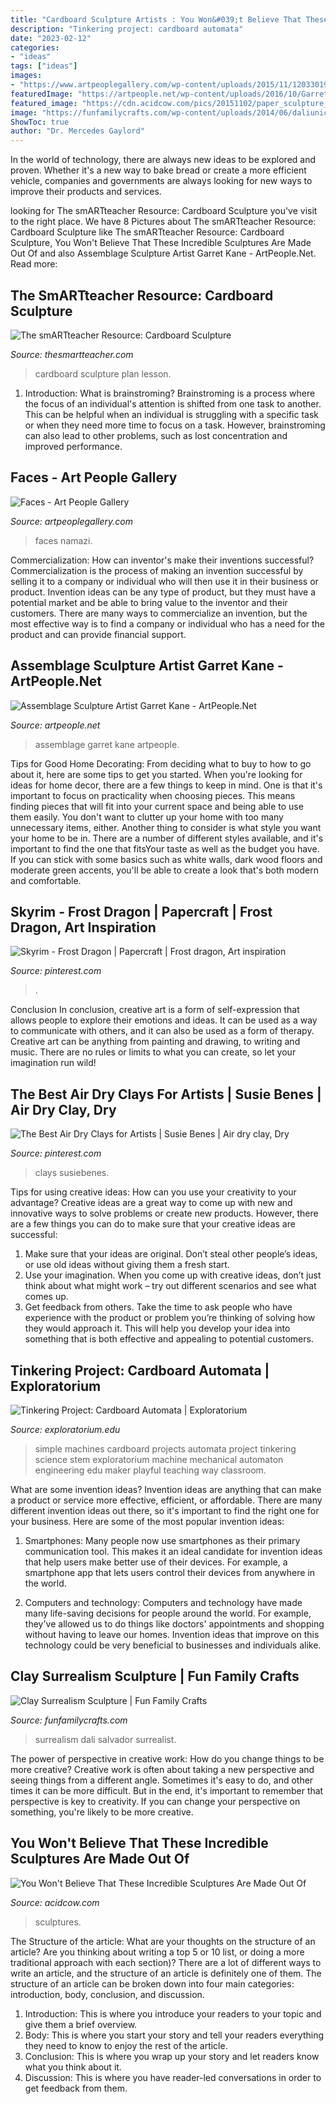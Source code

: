 ```yaml
---
title: "Cardboard Sculpture Artists : You Won&#039;t Believe That These Incredible Sculptures Are Made Out Of"
description: "Tinkering project: cardboard automata"
date: "2023-02-12"
categories:
- "ideas"
tags: ["ideas"]
images:
- "https://www.artpeoplegallery.com/wp-content/uploads/2015/11/12033019_10153657462702103_7681746907349285989_n.jpg"
featuredImage: "https://artpeople.net/wp-content/uploads/2016/10/Garret-Kane-1-1.jpg"
featured_image: "https://cdn.acidcow.com/pics/20151102/paper_sculpture_25.jpg"
image: "https://funfamilycrafts.com/wp-content/uploads/2014/06/daliunicorn.jpg"
ShowToc: true
author: "Dr. Mercedes Gaylord"
---
```



In the world of technology, there are always new ideas to be explored and proven. Whether it's a new way to bake bread or create a more efficient vehicle, companies and governments are always looking for new ways to improve their products and services.

	

		
looking for The smARTteacher Resource: Cardboard Sculpture you've visit to the right place. We have 8 Pictures about The smARTteacher Resource: Cardboard Sculpture like The smARTteacher Resource: Cardboard Sculpture, You Won&#039;t Believe That These Incredible Sculptures Are Made Out Of and also Assemblage Sculpture Artist Garret Kane - ArtPeople.Net. Read more:
		
    
## The SmARTteacher Resource: Cardboard Sculpture

<img loading=lazy src="http://supplies.thesmartteacher.com.s3.amazonaws.com/assets/exchange/IMG_0616.JPG" onerror="this.onerror=null;this.src='https://tse3.mm.bing.net/th?id=OIP.B-UGFUbCa4IelR7fE-us1AHaFi&amp;pid=15.1';" alt="The smARTteacher Resource: Cardboard Sculpture">

_Source: thesmartteacher.com_

>cardboard sculpture plan lesson. 

	

1. Introduction: What is brainstroming?
Brainstroming is a process where the focus of an individual's attention is shifted from one task to another. This can be helpful when an individual is struggling with a specific task or when they need more time to focus on a task. However, brainstroming can also lead to other problems, such as lost concentration and improved performance.

    
## Faces - Art People Gallery

<img loading=lazy src="https://www.artpeoplegallery.com/wp-content/uploads/2015/11/12033019_10153657462702103_7681746907349285989_n.jpg" onerror="this.onerror=null;this.src='https://tse3.mm.bing.net/th?id=OIP.Qtg9CRNoFoRNjtYttAUItgHaHa&amp;pid=15.1';" alt="Faces - Art People Gallery">

_Source: artpeoplegallery.com_

>faces namazi. 

	

Commercialization: How can inventor's make their inventions successful?
Commercialization is the process of making an invention successful by selling it to a company or individual who will then use it in their business or product. 
Invention ideas can be any type of product, but they must have a potential market and be able to bring value to the inventor and their customers. There are many ways to commercialize an invention, but the most effective way is to find a company or individual who has a need for the product and can provide financial support.

    
## Assemblage Sculpture Artist Garret Kane - ArtPeople.Net

<img loading=lazy src="https://artpeople.net/wp-content/uploads/2016/10/Garret-Kane-1-1.jpg" onerror="this.onerror=null;this.src='https://tse4.mm.bing.net/th?id=OIP.P7Q_WLIJ1sZARFVwI2K6lAHaLH&amp;pid=15.1';" alt="Assemblage Sculpture Artist Garret Kane - ArtPeople.Net">

_Source: artpeople.net_

>assemblage garret kane artpeople. 

	

Tips for Good Home Decorating: From deciding what to buy to how to go about it, here are some tips to get you started.
When you're looking for ideas for home decor, there are a few things to keep in mind. One is that it's important to focus on practicality when choosing pieces. This means finding pieces that will fit into your current space and being able to use them easily. You don't want to clutter up your home with too many unnecessary items, either. Another thing to consider is what style you want your home to be in. There are a number of different styles available, and it's important to find the one that fitsYour taste as well as the budget you have. If you can stick with some basics such as white walls, dark wood floors and moderate green accents, you'll be able to create a look that's both modern and comfortable.

    
## Skyrim - Frost Dragon | Papercraft | Frost Dragon, Art Inspiration

<img loading=lazy src="https://i.pinimg.com/736x/f1/08/04/f108046d3a9e0170caa61af96c70e2c6--skyrim-frost.jpg" onerror="this.onerror=null;this.src='https://tse4.mm.bing.net/th?id=OIP.ZR6PN0IGo1NsObshjtcG5AHaFi&amp;pid=15.1';" alt="Skyrim - Frost Dragon | Papercraft | Frost dragon, Art inspiration">

_Source: pinterest.com_

>. 

	

Conclusion
In conclusion, creative art is a form of self-expression that allows people to explore their emotions and ideas. It can be used as a way to communicate with others, and it can also be used as a form of therapy. Creative art can be anything from painting and drawing, to writing and music. There are no rules or limits to what you can create, so let your imagination run wild!

    
## The Best Air Dry Clays For Artists | Susie Benes | Air Dry Clay, Dry

<img loading=lazy src="https://i.pinimg.com/736x/a4/9c/c3/a49cc355d23cfeebe8ebb4ce0193ea80.jpg" onerror="this.onerror=null;this.src='https://tse3.mm.bing.net/th?id=OIP.1GXRtDQk1maruW_sNO2ghwHaHa&amp;pid=15.1';" alt="The Best Air Dry Clays for Artists | Susie Benes | Air dry clay, Dry">

_Source: pinterest.com_

>clays susiebenes. 

	

Tips for using creative ideas: How can you use your creativity to your advantage?
Creative ideas are a great way to come up with new and innovative ways to solve problems or create new products. However, there are a few things you can do to make sure that your creative ideas are successful:
1) Make sure that your ideas are original. Don’t steal other people’s ideas, or use old ideas without giving them a fresh start.
2) Use your imagination. When you come up with creative ideas, don’t just think about what might work – try out different scenarios and see what comes up.
3) Get feedback from others. Take the time to ask people who have experience with the product or problem you’re thinking of solving how they would approach it. This will help you develop your idea into something that is both effective and appealing to potential customers.

    
## Tinkering Project: Cardboard Automata | Exploratorium

<img loading=lazy src="https://www.exploratorium.edu/sites/default/files/tinkering/files/work_projects/cardboard-choice-4_435.jpg" onerror="this.onerror=null;this.src='https://tse1.mm.bing.net/th?id=OIP.kQyWKq4ARVd1Edo5-7CDLQAAAA&amp;pid=15.1';" alt="Tinkering Project: Cardboard Automata | Exploratorium">

_Source: exploratorium.edu_

>simple machines cardboard projects automata project tinkering science stem exploratorium machine mechanical automaton engineering edu maker playful teaching way classroom. 

	

What are some invention ideas?
Invention ideas are anything that can make a product or service more effective, efficient, or affordable. There are many different invention ideas out there, so it's important to find the right one for your business. Here are some of the most popular invention ideas:
1. Smartphones: Many people now use smartphones as their primary communication tool. This makes it an ideal candidate for invention ideas that help users make better use of their devices. For example, a smartphone app that lets users control their devices from anywhere in the world.

2. Computers and technology: Computers and technology have made many life-saving decisions for people around the world. For example, they've allowed us to do things like doctors' appointments and shopping without having to leave our homes. Invention ideas that improve on this technology could be very beneficial to businesses and individuals alike.


    
## Clay Surrealism Sculpture | Fun Family Crafts

<img loading=lazy src="https://funfamilycrafts.com/wp-content/uploads/2014/06/daliunicorn.jpg" onerror="this.onerror=null;this.src='https://tse2.mm.bing.net/th?id=OIP.o_qcXXkdOAaBROA48hwc-QHaHW&amp;pid=15.1';" alt="Clay Surrealism Sculpture | Fun Family Crafts">

_Source: funfamilycrafts.com_

>surrealism dali salvador surrealist. 

	

The power of perspective in creative work: How do you change things to be more creative?
Creative work is often about taking a new perspective and seeing things from a different angle. Sometimes it's easy to do, and other times it can be more difficult. But in the end, it's important to remember that perspective is key to creativity. If you can change your perspective on something, you're likely to be more creative.

    
## You Won&#039;t Believe That These Incredible Sculptures Are Made Out Of

<img loading=lazy src="https://cdn.acidcow.com/pics/20151102/paper_sculpture_25.jpg" onerror="this.onerror=null;this.src='https://tse1.mm.bing.net/th?id=OIP._myyEosm9ZmXlATYaxrzFgHaJQ&amp;pid=15.1';" alt="You Won&#039;t Believe That These Incredible Sculptures Are Made Out Of">

_Source: acidcow.com_

>sculptures. 

	

The Structure of the article: What are your thoughts on the structure of an article? Are you thinking about writing a top 5 or 10 list, or doing a more traditional approach with each section)?
There are a lot of different ways to write an article, and the structure of an article is definitely one of them. The structure of an article can be broken down into four main categories: introduction, body, conclusion, and discussion. 
1) Introduction: This is where you introduce your readers to your topic and give them a brief overview. 
2) Body: This is where you start your story and tell your readers everything they need to know to enjoy the rest of the article.
3) Conclusion: This is where you wrap up your story and let readers know what you think about it. 
4) Discussion: This is where you have reader-led conversations in order to get feedback from them.

